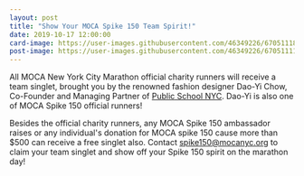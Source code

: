```yaml
---
layout: post
title: "Show Your MOCA Spike 150 Team Spirit!"
date: 2019-10-17 12:00:00
card-image: https://user-images.githubusercontent.com/46349226/67051118-3e5faa00-f108-11e9-81c0-73dd8060a766.jpg
post-image: https://user-images.githubusercontent.com/46349226/67051111-39025f80-f108-11e9-8687-d87a030b2811.JPG
---
```

All MOCA New York City Marathon official charity runners will receive a team singlet, brought you by the renowned fashion designer Dao-Yi Chow, Co-Founder and Managing Partner of <a href="https://www.publicschoolnyc.com/">Public School NYC</a>. Dao-Yi is also one of MOCA Spike 150 official runners!

Besides the official charity runners, any MOCA Spike 150 ambassador raises or any individual's donation for MOCA spike 150 cause more than $500 can receive a free singlet also.  Contact <a href="mailto:spike150@mocanyc.org">spike150@mocanyc.org</a> to claim your team singlet and show off your Spike 150 spirit on the marathon day! 
